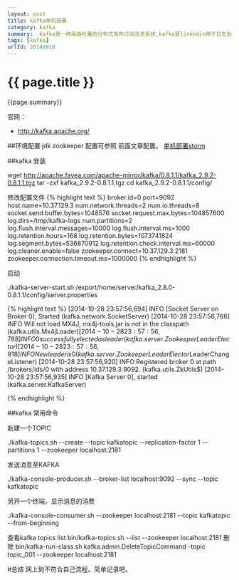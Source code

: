 ```yaml
---
layout: post
title: kafka单机部署
category: kafka
summary:  kafka是一种高吞吐量的分布式发布订阅消息系统,kafka是linkedin用于日志处理的分布式消息队列，linkedin的日志数据容量大，但对可靠性要求不高，其日志数据主要包括用户行为（登录、浏览、点击、分享、喜欢）以及系统运行日志（CPU、内存、磁盘、网络、系统及进程状态） 
tags: [kafka]
urlId: 20140918
---
```


{{ page.title }}
================

{{page.summary}}

官网：

- <a href='http://kafka.apache.org/'>http://kafka.apache.org/</a>

##环境配置
jdk zookeeper 配置可参照 前面文章配置。
<a href='/2014/09/18/how-to-step-storm-on-centos.html' >单机部署storm</a>

##kafka 安装



wget http://apache.fayea.com/apache-mirror/kafka/0.8.1.1/kafka_2.9.2-0.8.1.1.tgz
tar -zxf kafka_2.9.2-0.8.1.1.tgz
cd kafka_2.9.2-0.8.1.1/config/

修改配置文件
{% highlight text %}
broker.id=0
port=9092
host.name=10.37.129.3
num.network.threads=2
num.io.threads=8
socket.send.buffer.bytes=1048576
socket.request.max.bytes=104857600
log.dirs=/tmp/kafka-logs
num.partitions=2
log.flush.interval.messages=10000
log.flush.interval.ms=1000
log.retention.hours=168
log.retention.bytes=1073741824
log.segment.bytes=536870912
log.retention.check.interval.ms=60000
log.cleaner.enable=false
zookeeper.connect=10.37.129.3:2181 
zookeeper.connection.timeout.ms=1000000
{% endhighlight %}

启动

./kafka-server-start.sh /export/home/server/kafka_2.8.0-0.8.1.1/config/server.properties 


{% highlight text %}
[2014-10-28 23:57:56,694] INFO [Socket Server on Broker 0], Started (kafka.network.SocketServer)
[2014-10-28 23:57:56,766] INFO Will not load MX4J, mx4j-tools.jar is not in the classpath (kafka.utils.Mx4jLoader$)
[2014-10-28 23:57:56,788] INFO 0 successfully elected as leader (kafka.server.ZookeeperLeaderElector)
[2014-10-28 23:57:56,918] INFO New leader is 0 (kafka.server.ZookeeperLeaderElector$LeaderChangeListener)
[2014-10-28 23:57:56,920] INFO Registered broker 0 at path /brokers/ids/0 with address 10.37.129.3:9092. (kafka.utils.ZkUtils$)
[2014-10-28 23:57:56,935] INFO [Kafka Server 0], started (kafka.server.KafkaServer)

{% endhighlight %}

##kafka 常用命令


新建一个TOPIC

./kafka-topics.sh --create --topic kafkatopic --replication-factor 1 --partitions 1 --zookeeper localhost:2181

发送消息至KAFKA

./kafka-console-producer.sh --broker-list localhost:9092 --sync --topic kafkatopic

另开一个终端，显示消息的消费

./kafka-console-consumer.sh --zookeeper localhost:2181 --topic kafkatopic --from-beginning

 查看kafka topics list
 bin/kafka-topics.sh --list --zookeeper localhost:2181
删除
 bin/kafka-run-class.sh kafka.admin.DeleteTopicCommand -topic topic_001 --zookeeper localhost:2181


#总结
网上到不符合自己流程。简单记录吧。
